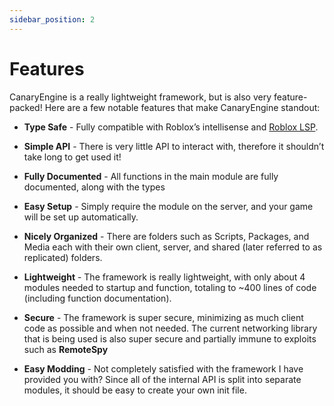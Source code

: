 ```yaml
---
sidebar_position: 2
---
```


# Features

CanaryEngine is a really lightweight framework, but is also very feature-packed! Here are a few notable features that make CanaryEngine standout:

* **Type Safe** - Fully compatible with Roblox’s intellisense and [Roblox LSP](https://marketplace.visualstudio.com/items?itemName=Nightrains.robloxlsp).

* **Simple API** - There is very little API to interact with, therefore it shouldn’t take long to get used it!

* **Fully Documented** - All functions in the main module are fully documented, along with the types

* **Easy Setup** - Simply require the module on the server, and your game will be set up automatically.

* **Nicely Organized** - There are folders such as Scripts, Packages, and Media each with their own client, server, and shared (later referred to as replicated) folders.

* **Lightweight** - The framework is really lightweight, with only about 4 modules needed to startup and function, totaling to ~400 lines of code (including function documentation).

* **Secure** - The framework is super secure, minimizing as much client code as possible and when not needed. The current networking library that is being used is also super secure and partially immune to exploits such as **RemoteSpy**

* **Easy Modding** - Not completely satisfied with the framework I have provided you with? Since all of the internal API is split into separate modules, it should be easy to create your own init file.